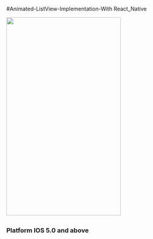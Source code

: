 #Animated-ListView-Implementation-With React_Native

<img src="http://i63.tinypic.com/2nqfqev.png" height="520" width="300">
<p align="center">
  <h2 Click on the Title to see the description</h2>
  <h3>Platform IOS 5.0 and above </h3>
</p>
